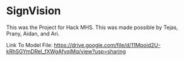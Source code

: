 # SignVision
This was the Project for Hack MHS. This was made possible by Tejas, Prany, Aidan, and Ari.


Link To Model File: https://drive.google.com/file/d/11Mpoid2U-kRhSGYmDReI_fXWgAfyqiMq/view?usp=sharing
